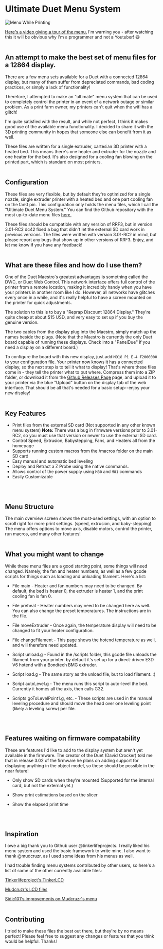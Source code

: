 # Ultimate Duet Menu System

![Menu While Printing](https://user-images.githubusercontent.com/61329420/76150822-5ff00c80-607c-11ea-942c-f297da326593.jpg)

[Here's a video giving a tour of the menu.](https://youtu.be/9U0oqMW-FwY) I'm warning you - after watching this it will be obvious why I'm
a programmer and not a Youtuber! :smile:
</br>
</br>

## An attempt to make the best set of menu files for a 12864 display.
 There are a few menu sets available for a Duet with a connected 12864 display, but many of them
 suffer from depreciated commands, bad coding practices, or simply a lack of functionality!

 Therefore, I attempted to make an "ultimate" menu system that can be used to completely control the printer
 in an event of a network outage or similar problem. As a print farm owner, my printers can't quit
 when the wifi has a glitch!
 
 I'm quite satisfied with the result, and while not perfect, I think it makes good use of the available
 menu functionality. I decided to share it with the 3D printing community in hopes that someone else can benefit
 from it as well.
 
 These files are written for a single extruder, cartesian 3D printer with a heated bed. This means there's
 one heater and extruder for the nozzle and one heater for the bed. It's also designed for a cooling fan blowing on the
 printed part, which is standard on most printers.
 </br>
 </br>
 
 ## Configuration
 These files are very flexible, but by default they're optimized for a single nozzle, single extruder printer
 with a heated bed and one part cooling fan on the fan0 pin. This configuration only holds the menu files, which
 I call the "Ultimate Duet Menu System." You can find the Github repository with the most up-to-date menu files
 [here.](https://github.com/jadonmmiller/UltimateDuetMenuSystem)
 
 These files should be compatible with any version of RRF3, but in version 3.01-RC2 dc42 fixed a bug that didn't 
 let the external SD card work in previous versions. The files were written with version 3.01-RC2 in mind, but please
 report any bugs that show up in other versions of RRF3. Enjoy, and let me know if you have any feedback!
 </br>
 </br>
 
## What are these files and how do I use them?
 One of the Duet Maestro's greatest advantages is something called the DWC, or Duet Web Control.
 This network interface offers full control of the printer from a remote location, making it incredibly
 handy when you have your printers in another room like I do. However, all networks have glitches every
 once in a while, and it's really helpful to have a screen mounted on the printer for quick adjustments.
 
 The solution to this is to buy a "Reprap Discount 12864 Display." They're quite cheap at about $15 USD,
 and very easy to set up if you buy the genuine version.
 
 The two cables from the display plug into the Maestro, simply match up the names beside the plugs. (Note that 
 the Maestro is currently the only Duet board capable of running these displays. Check into a "PanelDue" if 
 you need a display on a different board.)
 
 To configure the board with this new display, just add `M918 P1 E-4 F2000000` to your configuration file. 
 Your printer now knows it has a connected display, so the next step is to tell it what to display! That's 
 where these files come in - they tell the printer what to put where. Compress them into a ZIP folder, or 
 download it from the [Github Releases Page](https://github.com/jadonmmiller/UltimateDuetMenuSystem/releases) 
 page, and upload it to your printer via the blue "Upload" button on the display tab of the web interface. 
 That should be all that's needed for a basic setup--enjoy your new display!
 </br>
 </br>
 
 ## Key Features
 - Print files from the external SD card (Not supported in any other known menu system)
 **Note:** There was a bug in firmware versions prior to 3.01-RC2, so you must use that version or newer to use the external SD card.
 - Control Speed, Extrusion, Babystepping, Fans, and Heaters all from the homepage
 - Supports running custom macros from the /macros folder on the main SD card
 - Easy manual and automatic bed leveling
 - Deploy and Retract a Z Probe using the native commands.
 - Allows control of the power supply using `M80` and `M81` commands
 - Easily Customizable
 </br>
 </br> 
 
## Menu Structure
 The main overview screen shows the most-used settings, with an option to scroll right for more print settings. 
 (speed, extrusion, and baby-stepping) The menu offers options to move axis, disable motors, control the printer,
 run macros, and many other features!
 </br>
 </br>
 
## What you might want to change
 While these menu files are a good starting point, some things will need changed. Namely, the fan and
 heater numbers, as well as a few gcode scripts for things such as loading and unloading filament.
 Here's a list:
 
 - File main - Heater and fan numbers may need to be changed. By default, the bed is heater 0, the extruder 
 is heater 1, and the print cooling fan is fan 0.
 
 - File preheat - Heater numbers may need to be changed here as well. You can also change the preset
 temperatures. The instructions are in the file.
 
 - File moveExtruder - Once again, the temperature display will need to be changed to fit your heater
 configuration.
 
 - File changeFilament - This page shows the hotend temperature as well, and will therefore need updated.
 
 - Script unload.g - Found in the /scripts folder, this gcode file unloads the filament from your printer.
 by default it's set up for a direct-driven E3D V6 hotend with a Bondtech BMG extruder.
 
 - Script load.g - The same story as the unload file, but to load filament. :)
 
 - Script autoLevel.g - The menu runs this script to auto-level the bed. Currently it homes all the axis,
 then calls G32.
 
 - Scripts goToLevelPoint1.g, etc. - These scripts are used in the manual leveling procedure and should
 move the head over one leveling point (likely a leveling screw) per file.
 </br>
 </br>
 
## Features waiting on firmware compatability
 These are features I'd like to add to the display system but aren't yet available in the firmware. The 
 creator of the Duet (David Crocker) told me that in release 3.02 of the firmware he plans on adding support
 for displaying anything in the object model, so these should be possible in the near future!
 
 - Only show SD cards when they're mounted (Supported for the internal card, but not the external yet.)
 
 - Show print estimations based on the slicer
 
 - Show the elapsed print time
 </br>
 </br>
 
## Inspiration
 I owe a big thank you to Github user @tinkerlifeprojects. I really liked his menu system and used the
 basic framework to write mine. I also want to thank @mudcruzr, as I used some ideas from his menus as
 well.
 
 I had trouble finding menu systems contributed by other users, so here's a list of some of the other
 currently available files:
 
 [Tinkerlifeproject's TinkerLCD](https://github.com/tinkerlifeprojects/DUET3D_12864LCD_MenuFiles)
 
 [Mudcruzr's LCD files](https://github.com/mudcruzr/Duet-Maestro-12864-Menu-Files)
 
 [Sidic101's improvements on Mudcruzr's menu](https://github.com/Sidic101/Duet-Maestro-12864-Menu-Files)
 </br>
 </br>
 
## Contributing
 I tried to make these files the best out there, but they're by no means perfect! Please feel free to suggest
 any changes or features that you think would be helpful. Thanks!
